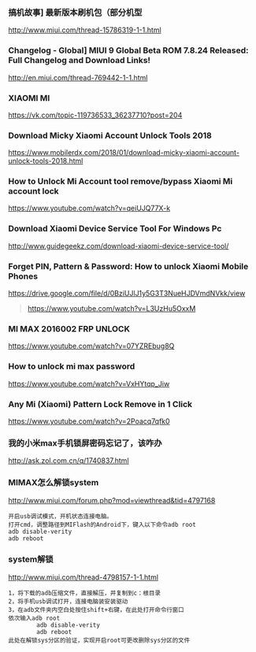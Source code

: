 ### 搞机故事] 最新版本刷机包（部分机型
http://www.miui.com/thread-15786319-1-1.html
### Changelog - Global] MIUI 9 Global Beta ROM 7.8.24 Released: Full Changelog and Download Links!
http://en.miui.com/thread-769442-1-1.html
### XIAOMI MI
https://vk.com/topic-119736533_36237710?post=204
### Download Micky Xiaomi Account Unlock Tools 2018
https://www.mobilerdx.com/2018/01/download-micky-xiaomi-account-unlock-tools-2018.html
### How to Unlock Mi Account tool remove/bypass Xiaomi Mi account lock
https://www.youtube.com/watch?v=qeiUJQ77X-k
### Download Xiaomi Device Service Tool For Windows Pc
http://www.guidegeekz.com/download-xiaomi-device-service-tool/
### Forget PIN, Pattern & Password: How to unlock Xiaomi Mobile Phones
https://drive.google.com/file/d/0BziUJlJ1y5G3T3NueHJDVmdNVkk/view
>https://www.youtube.com/watch?v=L3UzHu5OxxM
### MI MAX 2016002 FRP UNLOCK
https://www.youtube.com/watch?v=07YZREbug8Q
### How to unlock mi max password
https://www.youtube.com/watch?v=VxHYtqp_Jiw
### Any Mi (Xiaomi) Pattern Lock Remove in 1 Click
https://www.youtube.com/watch?v=2Poacq7qfk0
### 我的小米max手机锁屏密码忘记了，该咋办
http://ask.zol.com.cn/q/1740837.html
### MIMAX怎么解锁system
http://www.miui.com/forum.php?mod=viewthread&tid=4797168
```
开启usb调试模式，开机状态连接电脑。
打开cmd，调整路径到MIFlash的Android下，键入以下命令adb root
adb disable-verity
adb reboot
```
### system解锁
http://www.miui.com/thread-4798157-1-1.html
```
1，将下载的adb压缩文件，直接解压，并复制到c：根目录
2，将手机usb调试打开，连接电脑装安装驱动
3，在adb文件夹内空白处按住shift+右键，在此处打开命令行窗口
依次输入adb root
        adb disable-verity
        adb reboot 
此处在解锁sys分区的验证，实现开启root可更改删除sys分区的文件